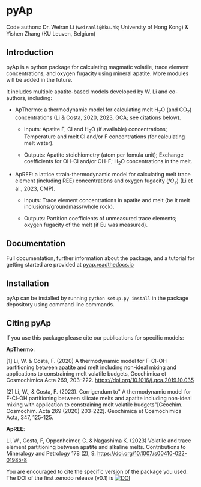 # pyAp

Code authors: Dr. Weiran Li (```weiranli@hku.hk```; University of Hong Kong) & Yishen Zhang (KU Leuven, Belgium) 

## Introduction  
pyAp is a python package for calculating magmatic volatile, trace element concentrations, and oxygen fugacity using mineral apatite.  More modules will be added in the future.

It includes multiple apatite-based models developed by W. Li and co-authors, including: 

* ApThermo: a thermodynamic model for calculating melt H<sub>2</sub>O (and CO<sub>2</sub>) concentrations (Li & Costa, 2020, 2023, GCA; see citations below).

  - Inputs:  Apatite F, Cl and H<sub>2</sub>O (if available) concentrations; Temperature and melt Cl and/or F concentrations (for calculating melt water).
  
  - Outputs: Apatite stoichiometry (atom per fomula unit); Exchange coefficients for OH-Cl and/or OH-F; H<sub>2</sub>O concentrations in the melt.
* ApREE: a lattice strain-thermodynamic model for calculating melt trace element (including REE) concentrations and oxygen fugacity (*fO<sub>2</sub>*) (Li et al., 2023, CMP).

  - Inputs:  Trace element concentrations in apatite and melt (be it melt inclusions/groundmass/whole rock).
  
  - Outputs: Partition coefficients of unmeasured trace elements; oxygen fugacity of the melt (if Eu was measured).


## Documentation
Full documentation, further information about the package, and a tutorial for getting started are provided at [pyap.readthedocs.io](https://pyap.readthedocs.io/en/latest/)

## Installation
pyAp can be installed by running ```python setup.py install``` in the package depository using command line commands.

## Citing pyAp
If you use this package please cite our publications for specific models:

**ApThermo**:

[1] Li, W. & Costa, F. (2020) A thermodynamic model for F-Cl-OH partitioning between apatite and melt including non-ideal mixing and applications to constraining melt volatile budgets, Geochimica et Cosmochimica Acta 269, 203–222. https://doi.org/10.1016/j.gca.2019.10.035 

[2] Li, W., & Costa, F. (2023). Corrigendum to" A thermodynamic model for F-Cl-OH partitioning between silicate melts and apatite including non-ideal mixing with application to constraining melt volatile budgets"[Geochim. Cosmochim. Acta 269 (2020) 203-222]. Geochimica et Cosmochimica Acta, 347, 125-125.

**ApREE**:

Li, W., Costa, F, Oppenheimer, C. & Nagashima K. (2023) Volatile and trace element partitioning between apatite and alkaline melts. Contributions to Mineralogy and Petrology 178 (2), 9. https://doi.org/10.1007/s00410-022-01985-8

You are encouraged to cite the specific version of the package you used. The DOI of the first zenodo release (v0.1) is
[![DOI](https://zenodo.org/badge/431824228.svg)](https://zenodo.org/badge/latestdoi/431824228)

